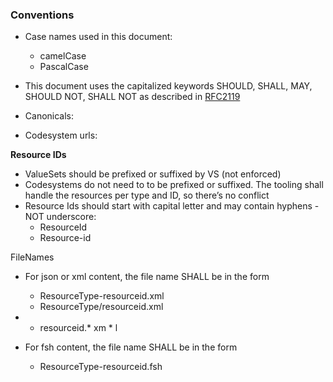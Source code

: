 ### Conventions
* Case names used in this document: 
  - camelCase 
  - PascalCase
* This document uses the capitalized keywords SHOULD, SHALL, MAY, SHOULD NOT, SHALL NOT as described in [RFC2119](https://datatracker.ietf.org/doc/html/rfc2119)

* Canonicals:
* Codesystem urls:



**Resource IDs**
* ValueSets should be prefixed or suffixed by VS (not enforced)
* Codesystems do not need to to be prefixed or suffixed. The tooling shall handle the resources per type and ID, so there’s no conflict
* Resource Ids should start with capital letter and may contain hyphens - NOT underscore: 
  * ResourceId
  * Resource-id

FileNames
* For json or xml content, the file name SHALL be in the form
  * ResourceType-resourceid.xml
  * ResourceType/resourceid.xml
*   * resourceid.* xm  * l

* For fsh content, the file name SHALL be in the form
  * ResourceType-resourceid.fsh
